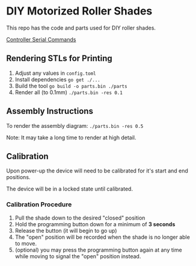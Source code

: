# DIY Motorized Roller Shades

This repo has the code and parts used for DIY roller shades.

[Controller Serial Commands](controller/README.md#serial-commands)

## Rendering STLs for Printing

1. Adjust any values in `config.toml`
2. Install dependencies
    ```go get ./...```
3. Build the tool
    ```go build -o parts.bin ./parts```
4. Render all (to 0.1mm)
    ```./parts.bin -res 0.1```

## Assembly Instructions

To render the assembly diagram:
```./parts.bin -res 0.5```

Note: It may take a long time to render at high detail.


## Calibration

Upon power-up the device will need to be calibrated for it's start and end positions.

The device will be in a locked state until calibrated.

### Calibration Procedure

1. Pull the shade down to the desired "closed" position
2. Hold the programming button down for a minimum of **3 seconds**
3. Release the button (it will begin to go up)
4. The "open" position will be recorded when the shade is no longer able to move.
5. (optional) you may press the programming button again at any time while moving to signal the "open" position instead.
